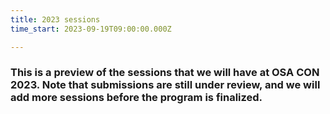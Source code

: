 ```yaml
---
title: 2023 sessions
time_start: 2023-09-19T09:00:00.000Z

---
```


### This is a preview of the sessions that we will have at OSA CON 2023. Note that submissions are still under review, and we will add more sessions before the program is finalized.

